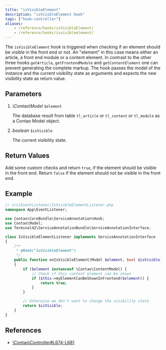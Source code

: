 ```yaml
---
title: "isVisibleElement"
description: "isVisibleElement hook"
tags: ["hook-controller"]
aliases:
    - /reference/hooks/isVisibleElement/
    - /reference/hooks/isvisibleelement/
---
```



The `isVisibleElement` hook is triggered when checking if an element should be
visible in the front end or not. An "element" in this case means either an article,
a front end module or a content element. In contrast to the other three hooks
`getArticle`, `getFrontendModule` and `getContentElement` one can prevent generating
the complete markup. The hook passes the model of the instance and the current
visibility state as arguments and expects the new visibility state as return value.


## Parameters

1. *\Contao\Model* `$element`

    The database result from table `tl_article` or `tl_content` or `tl_module` as a
    Contao Model object.

2. *boolean* `$isVisible`

    The current visibility state.


## Return Values

Add some custom checks and return `true`, if the element should be visible in the front end.
Return `false` if the element should not be visible in the front end.


## Example

```php
// src/EventListener/IsVisibleElementListener.php
namespace App\EventListener;

use Contao\CoreBundle\ServiceAnnotation\Hook;
use Contao\Model;
use Terminal42\ServiceAnnotationBundle\ServiceAnnotationInterface;

class IsVisibleElementListener implements ServiceAnnotationInterface
{
    /**
     * @Hook("isVisibleElement")
     */
    public function onIsVisibleElement(Model $element, bool $isVisible): bool
    {
        if ($element instanceof \Contao\ContentModel) {
            // Check if this content element can be shown
            if ($this->myElementCanBeShownInFrontend($element)) {
                return true;
            }
        }

        // Otherwise we don't want to change the visibility state
        return $isVisible;
    }
}
```


## References

* [\Contao\Controller#L674-L681](https://github.com/contao/contao/blob/4.7.6/core-bundle/src/Resources/contao/library/Contao/Controller.php#L674-L681)
